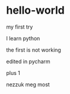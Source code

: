 # hello-world
my first try

I learn python

the first is not working

edited in pycharm

plus 1

nezzuk meg most
